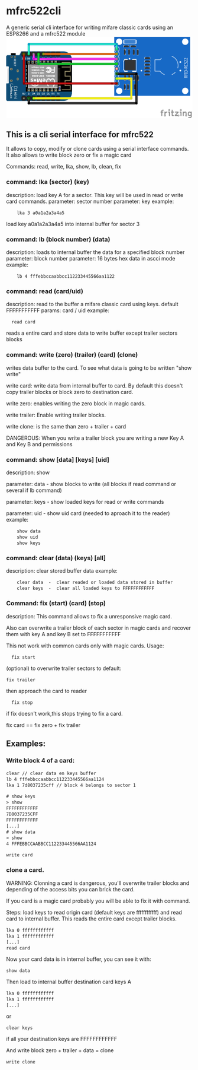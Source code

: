 # mfrc522cli
A generic serial cli interface for writing mifare classic cards using an ESP8266 and a mfrc522 module
![](mfrc522_cli_bb.png)
## This is a cli serial interface for mfrc522
  It allows to copy, modify or clone cards using a serial interface commands.
  It also allows to write block zero or fix a magic card
   
Commands: read, write, lka, show, lb, clean, fix
  
  ### command: lka (sector) (key)
description: load key A for a sector. This key will be used in read or write card commands.
parameter: sector number
parameter: key
example:
```
    lka 3 a0a1a2a3a4a5 
```
load key a0a1a2a3a4a5 into internal buffer for sector 3

### command: lb (block number) (data)
description: loads to internal buffer the data for a specified block number 
parameter: block number
parameter: 16 bytes hex data in ascci mode 
example: 
```
    lb 4 fffebbccaabbcc112233445566aa1122
```

  ### command: read (card/uid)
description: read to the buffer a mifare classic card using keys. default FFFFFFFFFFF
params: card / uid
example:
```
  read card 
```
  reads a entire card and store data to write buffer except trailer sectors blocks

 ### command: write (zero) (trailer) (card) (clone)
writes data buffer to the card. To see what data is going to be written "show write"

write card: write data from internal buffer to card. By default this doesn't copy trailer blocks or block zero to destination card.

write zero: enables writing the zero block in magic cards.

write trailer: Enable writing trailer blocks.

write clone: is the same than zero + trailer + card

DANGEROUS: When you write a trailer block you are writing a new Key A and Key B and permissions

### command: show [data] [keys] [uid]
description: show 

parameter: data - show blocks to write (all blocks if 
read command or several if lb command)

parameter: keys  - show loaded keys for read or write commands

parameter: uid   - show uid card (needed to aproach it to the reader)
example:
```
    show data
    show uid
    show keys
```
### command: clear (data) (keys) [all]
description: clear stored buffer data 
example:
```
    clear data  -  clear readed or loaded data stored in buffer
    clear keys  -  clear all loaded keys to FFFFFFFFFFFF
```

### Command: fix (start) (card)  (stop)

description: This command allows to fix a unresponsive magic card.

Also can overwrite a trailer block of each sector in magic cards and recover them with key A and key B set to FFFFFFFFFFF

This not work with common cards only with magic cards.
Usage:
```
  fix start
```

(optional) to overwrite trailer sectors to default:
```
fix trailer
```

then approach the card to reader
```
  fix stop
```
if fix doesn't work,this stops trying to fix a card.

fix card == fix zero + fix trailer

## Examples:

### Write block 4 of a card:
```
clear // clear data en keys buffer
lb 4 fffebbccaabbcc112233445566aa1124
lka 1 7d8037235cff // block 4 belongs to sector 1
```
```
# show keys
> show
FFFFFFFFFFFF
7D8037235CFF
FFFFFFFFFFFF
[...]
# show data
> show
4 FFFEBBCCAABBCC112233445566AA1124
```

```
write card
```

### clone a card.

WARNING: Clonning a card is dangerous, you'll  overwrite trailer blocks and depending of the access bits you can brick the card.

If you card is a magic card probably you will be able to fix it with <fix trailer> command.

Steps:
load keys to read origin card (default keys are ffffffffffff) and read card to internal buffer.
This reads the entire card except trailer blocks.
```
lka 0 ffffffffffff
lka 1 ffffffffffff
[...]
read card
```
Now your card data is in internal buffer, you can see it with:
```
show data
```

Then load to internal buffer destination card keys A
```
lka 0 ffffffffffff
lka 1 ffffffffffff
[...]

```
or 
```
clear keys 
```
if all your destination keys are FFFFFFFFFFFF

And write block zero + trailer + data = clone
```
write clone
```

